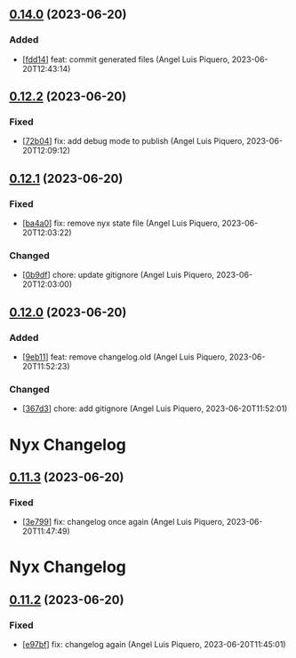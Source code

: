 ## [0.14.0](https://github.com/alpiquero/nyx-test/tag/0.14.0) (2023-06-20)

### Added

* [[fdd14](https://github.com/alpiquero/nyx-test/commit/fdd14f5c29930baeb7a1b34afdd75d7c0735651b)] feat: commit generated files
 (Angel Luis Piquero, 2023-06-20T12:43:14)


## [0.12.2](https://github.com/alpiquero/nyx-test/tag/0.12.2) (2023-06-20)

### Fixed

* [[72b04](https://github.com/alpiquero/nyx-test/commit/72b0411bdb41f09259320825d876f3ba7c265a50)] fix: add debug mode to publish
 (Angel Luis Piquero, 2023-06-20T12:09:12)


## [0.12.1](https://github.com/alpiquero/nyx-test/tag/0.12.1) (2023-06-20)

### Fixed

* [[ba4a0](https://github.com/alpiquero/nyx-test/commit/ba4a0ae10d7ae90c0c8566ca5ec7b9698fc635f9)] fix: remove nyx state file
 (Angel Luis Piquero, 2023-06-20T12:03:22)

### Changed

* [[0b9df](https://github.com/alpiquero/nyx-test/commit/0b9dffa003745913580e6be6e3a35b4ef6255536)] chore: update gitignore
 (Angel Luis Piquero, 2023-06-20T12:03:00)


## [0.12.0](https://github.com/alpiquero/nyx-test/tag/0.12.0) (2023-06-20)

### Added

* [[9eb11](https://github.com/alpiquero/nyx-test/commit/9eb1142c421ad4ab412ca1889fe898f26cb5ed5a)] feat: remove changelog.old
 (Angel Luis Piquero, 2023-06-20T11:52:23)

### Changed

* [[367d3](https://github.com/alpiquero/nyx-test/commit/367d3f231b37cfbef86ad9367b47993cc2f0cff5)] chore: add gitignore
 (Angel Luis Piquero, 2023-06-20T11:52:01)


# Nyx Changelog

## [0.11.3](https://github.com/alpiquero/nyx-test/tag/0.11.3) (2023-06-20)

### Fixed

* [[3e799](https://github.com/alpiquero/nyx-test/commit/3e7998113236e7ebb610e462707ff3e74b7b1d97)] fix: changelog once again
 (Angel Luis Piquero, 2023-06-20T11:47:49)


# Nyx Changelog

## [0.11.2](https://github.com/alpiquero/nyx-test/tag/0.11.2) (2023-06-20)

### Fixed

* [[e97bf](https://github.com/alpiquero/nyx-test/commit/e97bf4ad65e450180d782b34b61d10d8663b668c)] fix: changelog again
 (Angel Luis Piquero, 2023-06-20T11:45:01)


